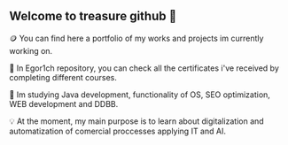 ## Welcome to treasure github 👋

🪙 You can find here a portfolio of my works and projects im currently working on.

📄 In Egor1ch repository, you can check all the certificates i've received by completing different courses.

🌱 Im studying Java development, functionality of OS, SEO optimization, WEB development and DDBB.

💡 At the moment, my main purpose is to learn about digitalization and automatization of comercial proccesses applying IT and AI.

